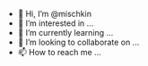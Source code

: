 - 👋 Hi, I’m @mischkin
- 👀 I’m interested in ...
- 🌱 I’m currently learning ...
- 💞️ I’m looking to collaborate on ...
- 📫 How to reach me ...

<!---
mischkin/mischkin is a ✨ special ✨ repository because its `README.md` (this file) appears on your GitHub profile.
You can click the Preview link to take a look at your changes.
--->
